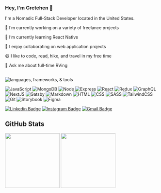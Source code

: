 ### Hey, I'm Gretchen 👋

I'm a Nomadic Full-Stack Developer located in the United States.

🔭 I’m currently working on a variety of freelance projects

🌱 I’m currently learning React Native 

👯 I enjoy collaborating on web application projects

😄 I like to code, read, hike, and travel in my free time

💬 Ask me about full-time RVing


##

![languages, frameworks, & tools](https://img.shields.io/badge/-Languages%20%26%20Tools-grey)

![JavaScript](https://img.shields.io/static/v1?logo=javascript&label=&message=JavaScript&color=111&logoColor=AAA&style=flat-square)
![MongoDB](https://img.shields.io/static/v1?logo=mongodb&label=&message=MongoDB&color=111&logoColor=AAA&style=flat-square)
![Node](https://img.shields.io/static/v1?logo=node.js&label=&message=Node.JS&color=111&logoColor=AAA&style=flat-square)
![Express](https://img.shields.io/static/v1?logo=express&label=&message=Express&color=111&logoColor=AAA&style=flat-square)
![React](https://img.shields.io/static/v1?logo=react&label=&message=React&color=111&logoColor=AAA&style=flat-square)
![Redux](https://img.shields.io/static/v1?logo=redux&label=&message=Redux&color=111&logoColor=AAA&style=flat-square)
![GraphQL](https://img.shields.io/static/v1?logo=graphql&label=&message=GraphQL&color=111&logoColor=AAA&style=flat-square)
![NextJS](https://img.shields.io/static/v1?logo=nextdotjs&label=&message=NextJS&color=111&logoColor=AAA&style=flat-square)
![Gatsby](https://img.shields.io/static/v1?logo=gatsby&label=&message=Gatsby&color=111&logoColor=AAA&style=flat-square)
![Markdown](https://img.shields.io/static/v1?logo=markdown&label=&message=Markdown&color=111&logoColor=AAA&style=flat-square)
![HTML](https://img.shields.io/static/v1?logo=html5&label=&message=HTML&color=111&logoColor=AAA&style=flat-square)
![CSS](https://img.shields.io/static/v1?logo=CSS3&label=&message=CSS&color=111&logoColor=AAA&style=flat-square)
![SASS](https://img.shields.io/static/v1?logo=SASS&label=&message=SASS&color=111&logoColor=AAA&style=flat-square)
![TailwindCSS](https://img.shields.io/static/v1?logo=tailwind-css&label=&message=TailwindCSS&color=111&logoColor=AAA&style=flat-square)
![Git](https://img.shields.io/static/v1?logo=git&label=&message=Git&color=111&logoColor=AAA&style=flat-square)
![Storybook](https://img.shields.io/static/v1?logo=storybook&label=&message=Storybook&color=111&logoColor=AAA&style=flat-square)
![Figma](https://img.shields.io/static/v1?logo=figma&label=&message=Figma&color=111&logoColor=AAA&style=flat-square)


[![Linkedin Badge](https://img.shields.io/badge/-LinkedIn-blue?style=flat-square&logo=Linkedin&logoColor=white&link=https://www.linkedin.com/in/gretchen-schadegg/)](https://www.linkedin.com/in/gretchen-schadegg/)
[![Instagram Badge](https://img.shields.io/badge/-Instagram-e4405f?style=flat-square&logo=Instagram&logoColor=white&link=https://www.instagram.com/gretz315/)](https://www.instagram.com/gretz315/)
[![Gmail Badge](https://img.shields.io/badge/-Email-d14836?style=flat-square&logo=Gmail&logoColor=white&link=mailto:mail@strifellc.md@gmail.com)](mailto:strifellc.md@gmail.com)


## GitHub Stats

<p>  
  <img height="180em" src="https://github-readme-stats.vercel.app/api?username=gschadegg&theme=vue-dark&show_icons=true&hide_border=true" />

  <img height="180em" src="https://github-readme-stats.vercel.app/api/top-langs/?username=gschadegg&theme=vue-dark&exclude_repo=KNN-Image-Classification&show_icons=true&hide_border=true&layout=compact&langs_count=8"/>   
</p>  


<!--
**gschadegg/gschadegg** is a ✨ _special_ ✨ repository because its `README.md` (this file) appears on your GitHub profile.

Here are some ideas to get you started:

- 🔭 I’m currently working on ...
- 🌱 I’m currently learning ...
- 👯 I’m looking to collaborate on ...
- 🤔 I’m looking for help with ...
- 💬 Ask me about ...
- 📫 How to reach me: ...
- 😄 Pronouns: ...
- ⚡ Fun fact: ...
-->

